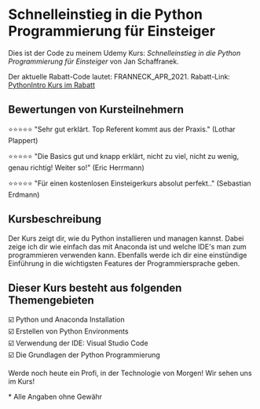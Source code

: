 # Schnelleinstieg in die Python Programmierung für Einsteiger

Dies ist der Code zu meinem Udemy Kurs:
*Schnelleinstieg in die Python Programmierung für Einsteiger* von Jan Schaffranek.

Der aktuelle Rabatt-Code lautet: FRANNECK_APR_2021.
Rabatt-Link: [PythonIntro Kurs im Rabatt](https://www.udemy.com/course/schnelleinstieg-in-die-python-programmierung-fur-anfanger/?couponCode=FRANNECK_APR_2021)

## Bewertungen von Kursteilnehmern

⭐⭐⭐⭐⭐ "Sehr gut erklärt. Top Referent kommt aus der Praxis." (Lothar Plappert)

⭐⭐⭐⭐⭐ "Die Basics gut und knapp erklärt, nicht zu viel, nicht zu wenig, genau richtig! Weiter so!" (Eric Herrmann)

⭐⭐⭐⭐⭐ "Für einen kostenlosen Einsteigerkurs absolut perfekt.." (Sebastian Erdmann)

## Kursbeschreibung

Der Kurs zeigt dir, wie du Python installieren und managen kannst.
Dabei zeige ich dir wie einfach das mit Anaconda ist und welche IDE's man zum programmieren verwenden kann.
Ebenfalls werde ich dir eine einstündige Einführung in die wichtigsten Features der Programmiersprache geben.

## Dieser Kurs besteht aus folgenden Themengebieten

☑️ Python und Anaconda Installation  
☑️ Erstellen von Python Environments  
☑️ Verwendung der IDE: Visual Studio Code  
☑️ Die Grundlagen der Python Programmierung  

Werde noch heute ein Profi, in der Technologie von Morgen! Wir sehen uns im Kurs!


\* Alle Angaben ohne Gewähr
